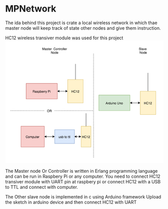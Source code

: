 # MPNetwork
The ida behind this project is crate a local wireless network in which thae master node will keep track of state other nodes and give them instruction. 

HC12 wireless transiver module was used for this project
![alt text](https://github.com/pacific0009/MPNetwork/blob/master/MPNetwork.png)

The Master node Or Controller is written in Erlang programming language and can be run in Raspbery Pi or any computer.
You need to connect HC12 transiver module with UART pin at raspbery pi or connect HC12 with a USB to TTL and connect with computer.

The Other slave node is implemented in c using Arduino framework
Upload the sketch in arduino device and then connect HC12 with UART




